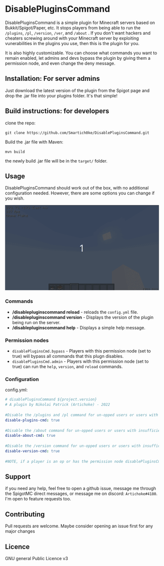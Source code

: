 # DisablePluginsCommand
DisablePluginsCommand is a simple plugin for Minecraft servers based on Bukkit/Spigot/Paper, etc. It stops players from being able to run the `/plugins`, `/pl`, `/version`, `/ver`, and `/about` . If you don't want hackers and cheaters screwing around with your Minecraft server by exploiting vunerabilities in the plugins you use, then this is the plugin for you.

It is also highly customizable. You can choose what commands you want to remain enabled, let admins and devs bypass the plugin by giving them a permission node, and even change the deny message.

## Installation: For server admins

Just download the latest version of the plugin from the Spigot page and drop the .jar file into your plugins folder. It's that simple!

## Build instructions: for developers

clone the repo:

`git clone https://github.com/Smartich0ke/DisablePluginsCommand.git`

Build the .jar file with Maven:

`mvn build`

the newly build .jar file will be in the `target/` folder.

## Usage

DisablePluginsCommand should work out of the box, with no additional configuration needed. However, there are some options you can change if you wish.

![Demonstration of the plugin](img/demo.gif)

### Commands
 * **/disablepluginscommand reload** - reloads the `config.yml` file.
 * **/disablepluginscommand version** - Displays the version of the plugin being run on the server.
 * **/disablepluginscommand help** - Displays a simple help message.
 
 ### Permission nodes
  * `disablePluginsCmd.bypass` - Players with this permission node (set to true) will bypass all commands that this plugn disables.
  * `disablePluginsCmd.admin` - Players with this permission node (set to true) can run the `help`, `version`, and `reload` commands.
  
 ### Configuration
 config.yml:
 ```yml
# disablePluginsCommand ${project.version}
# A plugin by Nikolai Patrick (Artichoke) - 2022

#Disable the /plugins and /pl command for un-opped users or users with insufficient permissions:
disable-plugins-cmd: true

#Disable the /about command for un-opped users or users with insufficient permissions:
disable-about-cmd: true

#Disable the /version command for un-opped users or users with insufficient privileges:
disable-version-cmd: true

#NOTE, if a player is an op or has the permission node disablePluginsCmd.bypass , they will be able to run /plugin, /pl, /version, /ver or /about regardless.
```

## Support
if you need any help, feel free to open a github issue, message me through the SpigotMC direct messages, or message me on discord: `Artichoke#4180`.
I'm open to feature requests too.

## Contributing

Pull requests are welcome. Maybe consider opening an issue first for any major changes

## Licence

GNU general Public Licence v3
 
